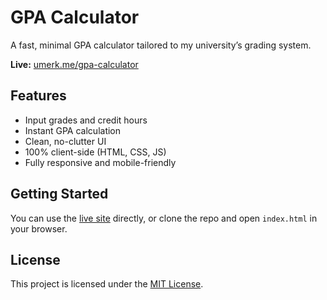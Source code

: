 # GPA Calculator

A fast, minimal GPA calculator tailored to my university’s grading system.

**Live:** [umerk.me/gpa-calculator](https://umerk.me/gpa-calculator/)

## Features

- Input grades and credit hours
- Instant GPA calculation
- Clean, no-clutter UI
- 100% client-side (HTML, CSS, JS)
- Fully responsive and mobile-friendly

## Getting Started

You can use the [live site](https://umerk.me/gpa-calculator/) directly, or clone the repo and open `index.html` in your browser.

## License

This project is licensed under the [MIT License](LICENSE).